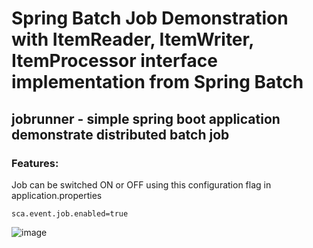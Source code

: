 # Spring Batch Job Demonstration with ItemReader, ItemWriter, ItemProcessor interface implementation from Spring Batch
## jobrunner - simple spring boot application demonstrate distributed batch job

### Features:
Job can be switched ON or OFF using this configuration flag in application.properties
```properties
sca.event.job.enabled=true
```

![image](https://github.com/ravibeli/jobruner/assets/928202/a22ac539-533c-40f2-af3b-680a2e4783a0)
